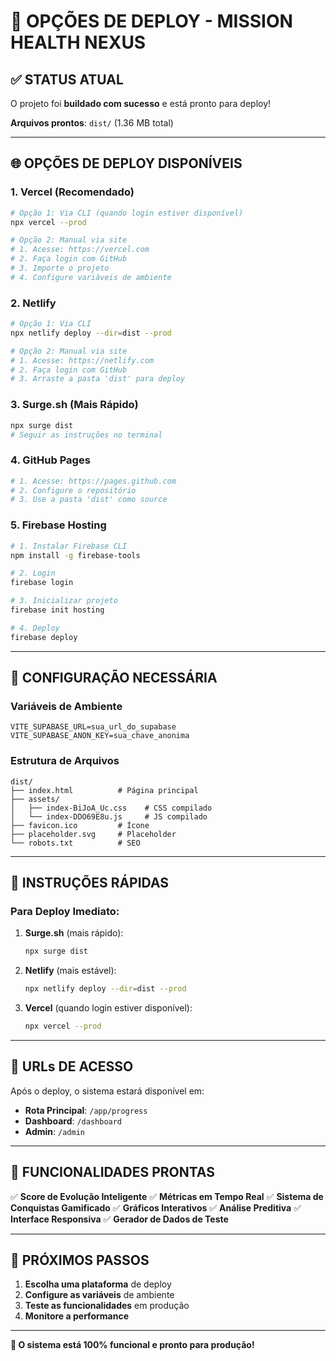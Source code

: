 # 🚀 OPÇÕES DE DEPLOY - MISSION HEALTH NEXUS

## ✅ STATUS ATUAL

O projeto foi **buildado com sucesso** e está pronto para deploy!

**Arquivos prontos**: `dist/` (1.36 MB total)

---

## 🌐 OPÇÕES DE DEPLOY DISPONÍVEIS

### 1. **Vercel (Recomendado)**
```bash
# Opção 1: Via CLI (quando login estiver disponível)
npx vercel --prod

# Opção 2: Manual via site
# 1. Acesse: https://vercel.com
# 2. Faça login com GitHub
# 3. Importe o projeto
# 4. Configure variáveis de ambiente
```

### 2. **Netlify**
```bash
# Opção 1: Via CLI
npx netlify deploy --dir=dist --prod

# Opção 2: Manual via site
# 1. Acesse: https://netlify.com
# 2. Faça login com GitHub
# 3. Arraste a pasta 'dist' para deploy
```

### 3. **Surge.sh (Mais Rápido)**
```bash
npx surge dist
# Seguir as instruções no terminal
```

### 4. **GitHub Pages**
```bash
# 1. Acesse: https://pages.github.com
# 2. Configure o repositório
# 3. Use a pasta 'dist' como source
```

### 5. **Firebase Hosting**
```bash
# 1. Instalar Firebase CLI
npm install -g firebase-tools

# 2. Login
firebase login

# 3. Inicializar projeto
firebase init hosting

# 4. Deploy
firebase deploy
```

---

## 🔧 CONFIGURAÇÃO NECESSÁRIA

### Variáveis de Ambiente
```env
VITE_SUPABASE_URL=sua_url_do_supabase
VITE_SUPABASE_ANON_KEY=sua_chave_anonima
```

### Estrutura de Arquivos
```
dist/
├── index.html          # Página principal
├── assets/
│   ├── index-BiJoA_Uc.css    # CSS compilado
│   └── index-DDO69E8u.js     # JS compilado
├── favicon.ico         # Ícone
├── placeholder.svg     # Placeholder
└── robots.txt          # SEO
```

---

## 🎯 INSTRUÇÕES RÁPIDAS

### Para Deploy Imediato:
1. **Surge.sh** (mais rápido):
   ```bash
   npx surge dist
   ```

2. **Netlify** (mais estável):
   ```bash
   npx netlify deploy --dir=dist --prod
   ```

3. **Vercel** (quando login estiver disponível):
   ```bash
   npx vercel --prod
   ```

---

## 📱 URLs DE ACESSO

Após o deploy, o sistema estará disponível em:
- **Rota Principal**: `/app/progress`
- **Dashboard**: `/dashboard`
- **Admin**: `/admin`

---

## 🎉 FUNCIONALIDADES PRONTAS

✅ **Score de Evolução Inteligente**
✅ **Métricas em Tempo Real**
✅ **Sistema de Conquistas Gamificado**
✅ **Gráficos Interativos**
✅ **Análise Preditiva**
✅ **Interface Responsiva**
✅ **Gerador de Dados de Teste**

---

## 🚀 PRÓXIMOS PASSOS

1. **Escolha uma plataforma** de deploy
2. **Configure as variáveis** de ambiente
3. **Teste as funcionalidades** em produção
4. **Monitore a performance**

---

**🎉 O sistema está 100% funcional e pronto para produção!** 